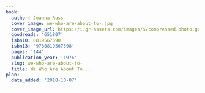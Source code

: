 ```yaml
---
book:
  author: Joanna Russ
  cover_image: we-who-are-about-to-.jpg
  cover_image_url: https://i.gr-assets.com/images/S/compressed.photo.goodreads.com/books/1348710724l/651807.jpg
  goodreads: '651807'
  isbn10: 0819567590
  isbn13: '9780819567598'
  pages: '144'
  publication_year: '1976'
  slug: we-who-are-about-to-
  title: We Who Are About To...
plan:
  date_added: '2018-10-07'
---
```

